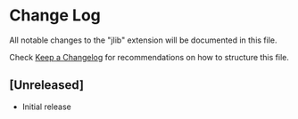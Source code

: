 # Change Log

All notable changes to the "jlib" extension will be documented in this file.

Check [Keep a Changelog](http://keepachangelog.com/) for recommendations on how to structure this file.

## [Unreleased]

- Initial release